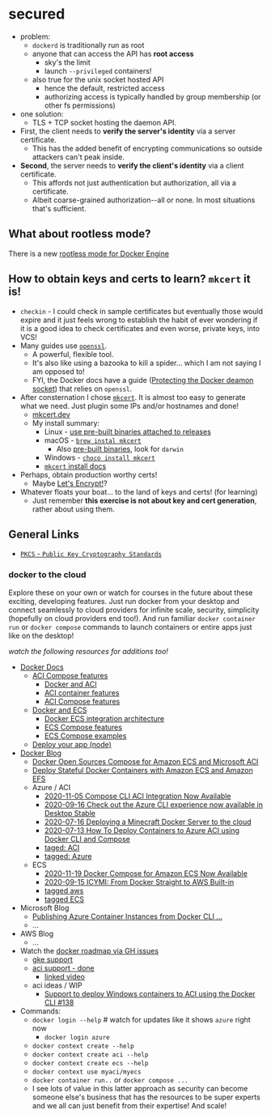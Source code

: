 # secured

- problem:
  - `dockerd` is traditionally run as root
  - anyone that can access the API has **root access**
    - sky's the limit
    - launch `--privileged` containers!
  - also true for the unix socket hosted API
    - hence the default, restricted access
    - authorizing access is typically handled by group membership (or other fs permissions)
- one solution:
  - TLS + TCP socket hosting the daemon API.
- First, the client needs to **verify the server's identity** via a server certificate.
  - This has the added benefit of encrypting communications so outside attackers can't peak inside.
- **Second**, the server needs to **verify the client's identity** via a client certificate.
  - This affords not just authentication but authorization, all via a certificate. 
  - Albeit coarse-grained authorization--all or none. In most situations that's sufficient.

## What about rootless mode?

There is a new [rootless mode for Docker Engine](https://docs.docker.com/engine/security/rootless/)

## How to obtain keys and certs to learn? `mkcert` it is!

- `checkin` - I could check in sample certificates but eventually those would expire and it just feels wrong to establish the habit of ever wondering if it is a good idea to check certificates and even worse, private keys, into VCS!
- Many guides use [`openssl`](https://wiki.openssl.org/index.php/Command_Line_Utilities).
  - A powerful, flexible tool.
  - It's also like using a bazooka to kill a spider... which I am not saying I am opposed to!
  - FYI, the Docker docs have a guide ([Protecting the Docker deamon socket](https://docs.docker.com/engine/security/https/)) that relies on `openssl`.
- After consternation I chose [`mkcert`](https://github.com/FiloSottile/mkcert). It is almost too easy to generate what we need. Just plugin some IPs and/or hostnames and done!
  - [mkcert.dev](https://mkcert.dev)
  - My install summary:
    - Linux - [use pre-built binaries attached to releases](https://github.com/FiloSottile/mkcert/releases)
    - macOS - [`brew instal mkcert`](https://github.com/Homebrew/homebrew-core/blob/HEAD/Formula/mkcert.rb)
      - Also [pre-built binaries](https://github.com/FiloSottile/mkcert/releases/), look for `darwin`
    - Windows - [`choco install mkcert`](https://chocolatey.org/packages/mkcert)
    - [`mkcert` install docs](https://github.com/FiloSottile/mkcert#installation)
- Perhaps, obtain production worthy certs!
  - Maybe [Let's Encrypt!](https://certbot.eff.org/docs)?
- Whatever floats your boat... to the land of keys and certs! (for learning)
  - Just remember **this exercise is not about key and cert generation**, rather about using them.

## General Links

- [`PKCS` - `Public Key Cryptography Standards`](https://en.wikipedia.org/wiki/PKCS)

### docker to the cloud

Explore these on your own or watch for courses in the future about these exciting, developing features. Just run docker from your desktop and connect seamlessly to cloud providers for infinite scale, security, simplicity (hopefully on cloud providers end too!). And run familiar `docker container run` or `docker compose` commands to launch containers or entire apps just like on the desktop!

_watch the following resources for additions too!_

- [Docker Docs](https://docs.docker.com)
  - [ACI Compose features](https://docs.docker.com/cloud/aci-compose-features/)
    - [Docker and ACI](https://docs.docker.com/cloud/aci-integration/)
    - [ACI container features](https://docs.docker.com/cloud/aci-container-features/)
    - [ACI Compose features](https://docs.docker.com/cloud/aci-compose-features/)
  - [Docker and ECS](https://docs.docker.com/cloud/ecs-integration/)
    - [Docker ECS integration architecture](https://docs.docker.com/cloud/ecs-architecture/)
    - [ECS Compose features](https://docs.docker.com/cloud/ecs-compose-features/)
    - [ECS Compose examples](https://docs.docker.com/cloud/ecs-compose-examples/)
  - [Deploy your app (node)](https://docs.docker.com/language/nodejs/deploy/)
- [Docker Blog](https://www.docker.com/blog)
  - [Docker Open Sources Compose for Amazon ECS and Microsoft ACI](https://www.docker.com/blog/open-source-cloud-compose/)
  - [Deploy Stateful Docker Containers with Amazon ECS and Amazon EFS](https://www.docker.com/blog/deploy-stateful-docker-containers-with-amazon-ecs-with-amazon-efs/)
  - Azure / ACI
    - [2020-11-05 Compose CLI ACI Integration Now Available](https://www.docker.com/blog/compose-cli-aci-integration-now-available/)
    - [2020-09-16 Check out the Azure CLI experience now available in Desktop Stable](https://www.docker.com/blog/check-out-the-azure-cli-experience-now-available-in-desktop-stable/)
    - [2020-07-16 Deploying a Minecraft Docker Server to the cloud](https://www.docker.com/blog/deploying-a-minecraft-docker-server-to-the-cloud/)
    - [2020-07-13 How To Deploy Containers to Azure ACI using Docker CLI and Compose](https://www.docker.com/blog/how-to-deploy-containers-to-azure-aci-using-docker-cli-and-compose/)
    - [taged: ACI](https://www.docker.com/blog/tag/aci/)
    - [tagged: Azure](https://www.docker.com/blog/tag/azure/)
  - ECS
    - [2020-11-19 Docker Compose for Amazon ECS Now Available](https://www.docker.com/blog/docker-compose-for-amazon-ecs-now-available/)
    - [2020-09-15 ICYMI: From Docker Straight to AWS Built-in](https://www.docker.com/blog/icymi-from-docker-straight-to-aws-built-in/)
    - [tagged aws](https://www.docker.com/blog/tag/aws-2/)
    - [tagged ECS](https://www.docker.com/blog/tag/ecs/)
- Microsoft Blog
  - [Publishing Azure Container Instances from Docker CLI ...](https://devblogs.microsoft.com/devops/publishing-azure-container-instances-from-docker-cli/)
  - ...
- AWS Blog
  - ...
- Watch the [docker roadmap via GH issues](https://github.com/docker/roadmap/issues)
  - [gke support](https://github.com/docker/roadmap/issues/137)
  - [aci support - done](https://github.com/docker/roadmap/issues/116)
    - [linked video](https://docker.events.cube365.net/docker/dockercon/content/Videos/XBEpzDGMuM64ERg6Z)
  - aci ideas / WIP
    - [Support to deploy Windows containers to ACI using the Docker CLI #138](https://github.com/docker/roadmap/issues/138)
- Commands:
  - `docker login --help` # watch for updates like it shows `azure` right now
    - `docker login azure`
  - `docker context create --help`
  - `docker context create aci --help`
  - `docker context create ecs --help`
  - `docker context use myaci/myecs`
  - `docker container run..` or `docker compose ...`
  - I see lots of value in this latter approach as security can become someone else's business that has the resources to be super experts and we all can just benefit from their expertise! And scale!
